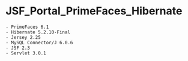 # JSF_Portal_PrimeFaces_Hibernate

	- PrimeFaces 6.1
	- Hibernate 5.2.10-Final
	- Jersey 2.25
	- MySQL Connector/J 6.0.6
	- JSF 2.3
	- Servlet 3.0.1
	
